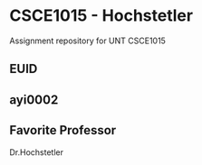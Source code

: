 # CSCE1015 - Hochstetler
Assignment repository for UNT CSCE1015
## EUID

## ayi0002

## Favorite Professor
Dr.Hochstetler
